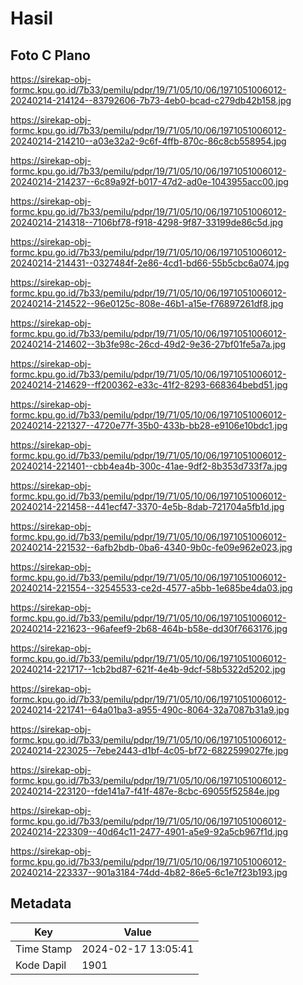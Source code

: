 # Hasil

## Foto C Plano

https://sirekap-obj-formc.kpu.go.id/7b33/pemilu/pdpr/19/71/05/10/06/1971051006012-20240214-214124--83792606-7b73-4eb0-bcad-c279db42b158.jpg

https://sirekap-obj-formc.kpu.go.id/7b33/pemilu/pdpr/19/71/05/10/06/1971051006012-20240214-214210--a03e32a2-9c6f-4ffb-870c-86c8cb558954.jpg

https://sirekap-obj-formc.kpu.go.id/7b33/pemilu/pdpr/19/71/05/10/06/1971051006012-20240214-214237--6c89a92f-b017-47d2-ad0e-1043955acc00.jpg

https://sirekap-obj-formc.kpu.go.id/7b33/pemilu/pdpr/19/71/05/10/06/1971051006012-20240214-214318--7106bf78-f918-4298-9f87-33199de86c5d.jpg

https://sirekap-obj-formc.kpu.go.id/7b33/pemilu/pdpr/19/71/05/10/06/1971051006012-20240214-214431--0327484f-2e86-4cd1-bd66-55b5cbc6a074.jpg

https://sirekap-obj-formc.kpu.go.id/7b33/pemilu/pdpr/19/71/05/10/06/1971051006012-20240214-214522--96e0125c-808e-46b1-a15e-f76897261df8.jpg

https://sirekap-obj-formc.kpu.go.id/7b33/pemilu/pdpr/19/71/05/10/06/1971051006012-20240214-214602--3b3fe98c-26cd-49d2-9e36-27bf01fe5a7a.jpg

https://sirekap-obj-formc.kpu.go.id/7b33/pemilu/pdpr/19/71/05/10/06/1971051006012-20240214-214629--ff200362-e33c-41f2-8293-668364bebd51.jpg

https://sirekap-obj-formc.kpu.go.id/7b33/pemilu/pdpr/19/71/05/10/06/1971051006012-20240214-221327--4720e77f-35b0-433b-bb28-e9106e10bdc1.jpg

https://sirekap-obj-formc.kpu.go.id/7b33/pemilu/pdpr/19/71/05/10/06/1971051006012-20240214-221401--cbb4ea4b-300c-41ae-9df2-8b353d733f7a.jpg

https://sirekap-obj-formc.kpu.go.id/7b33/pemilu/pdpr/19/71/05/10/06/1971051006012-20240214-221458--441ecf47-3370-4e5b-8dab-721704a5fb1d.jpg

https://sirekap-obj-formc.kpu.go.id/7b33/pemilu/pdpr/19/71/05/10/06/1971051006012-20240214-221532--6afb2bdb-0ba6-4340-9b0c-fe09e962e023.jpg

https://sirekap-obj-formc.kpu.go.id/7b33/pemilu/pdpr/19/71/05/10/06/1971051006012-20240214-221554--32545533-ce2d-4577-a5bb-1e685be4da03.jpg

https://sirekap-obj-formc.kpu.go.id/7b33/pemilu/pdpr/19/71/05/10/06/1971051006012-20240214-221623--96afeef9-2b68-464b-b58e-dd30f7663176.jpg

https://sirekap-obj-formc.kpu.go.id/7b33/pemilu/pdpr/19/71/05/10/06/1971051006012-20240214-221717--1cb2bd87-621f-4e4b-9dcf-58b5322d5202.jpg

https://sirekap-obj-formc.kpu.go.id/7b33/pemilu/pdpr/19/71/05/10/06/1971051006012-20240214-221741--64a01ba3-a955-490c-8064-32a7087b31a9.jpg

https://sirekap-obj-formc.kpu.go.id/7b33/pemilu/pdpr/19/71/05/10/06/1971051006012-20240214-223025--7ebe2443-d1bf-4c05-bf72-6822599027fe.jpg

https://sirekap-obj-formc.kpu.go.id/7b33/pemilu/pdpr/19/71/05/10/06/1971051006012-20240214-223120--fde141a7-f41f-487e-8cbc-69055f52584e.jpg

https://sirekap-obj-formc.kpu.go.id/7b33/pemilu/pdpr/19/71/05/10/06/1971051006012-20240214-223309--40d64c11-2477-4901-a5e9-92a5cb967f1d.jpg

https://sirekap-obj-formc.kpu.go.id/7b33/pemilu/pdpr/19/71/05/10/06/1971051006012-20240214-223337--901a3184-74dd-4b82-86e5-6c1e7f23b193.jpg


## Metadata

| Key        | Value               |
| ---------- | ------------------- |
| Time Stamp | 2024-02-17 13:05:41 |
| Kode Dapil | 1901                |



